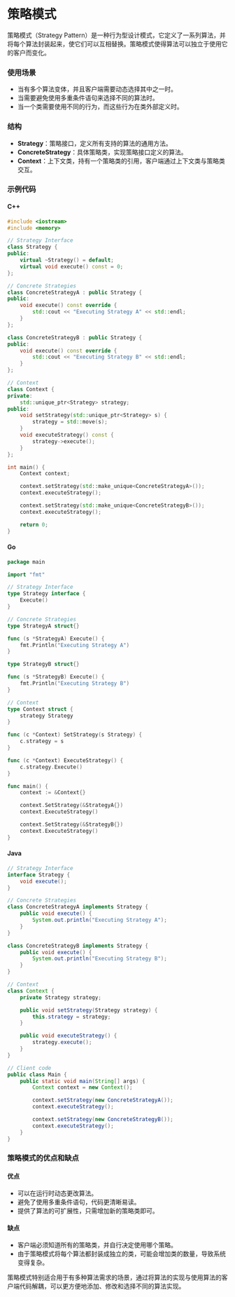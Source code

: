 # 策略模式

策略模式（Strategy Pattern）是一种行为型设计模式，它定义了一系列算法，并将每个算法封装起来，使它们可以互相替换。策略模式使得算法可以独立于使用它的客户而变化。

### 使用场景
- 当有多个算法变体，并且客户端需要动态选择其中之一时。
- 当需要避免使用多重条件语句来选择不同的算法时。
- 当一个类需要使用不同的行为，而这些行为在类外部定义时。

### 结构
- **Strategy**：策略接口，定义所有支持的算法的通用方法。
- **ConcreteStrategy**：具体策略类，实现策略接口定义的算法。
- **Context**：上下文类，持有一个策略类的引用，客户端通过上下文类与策略类交互。

### 示例代码

#### C++
```cpp
#include <iostream>
#include <memory>

// Strategy Interface
class Strategy {
public:
    virtual ~Strategy() = default;
    virtual void execute() const = 0;
};

// Concrete Strategies
class ConcreteStrategyA : public Strategy {
public:
    void execute() const override {
        std::cout << "Executing Strategy A" << std::endl;
    }
};

class ConcreteStrategyB : public Strategy {
public:
    void execute() const override {
        std::cout << "Executing Strategy B" << std::endl;
    }
};

// Context
class Context {
private:
    std::unique_ptr<Strategy> strategy;
public:
    void setStrategy(std::unique_ptr<Strategy> s) {
        strategy = std::move(s);
    }
    void executeStrategy() const {
        strategy->execute();
    }
};

int main() {
    Context context;

    context.setStrategy(std::make_unique<ConcreteStrategyA>());
    context.executeStrategy();

    context.setStrategy(std::make_unique<ConcreteStrategyB>());
    context.executeStrategy();

    return 0;
}
```

#### Go
```go
package main

import "fmt"

// Strategy Interface
type Strategy interface {
    Execute()
}

// Concrete Strategies
type StrategyA struct{}

func (s *StrategyA) Execute() {
    fmt.Println("Executing Strategy A")
}

type StrategyB struct{}

func (s *StrategyB) Execute() {
    fmt.Println("Executing Strategy B")
}

// Context
type Context struct {
    strategy Strategy
}

func (c *Context) SetStrategy(s Strategy) {
    c.strategy = s
}

func (c *Context) ExecuteStrategy() {
    c.strategy.Execute()
}

func main() {
    context := &Context{}

    context.SetStrategy(&StrategyA{})
    context.ExecuteStrategy()

    context.SetStrategy(&StrategyB{})
    context.ExecuteStrategy()
}
```

#### Java
```java
// Strategy Interface
interface Strategy {
    void execute();
}

// Concrete Strategies
class ConcreteStrategyA implements Strategy {
    public void execute() {
        System.out.println("Executing Strategy A");
    }
}

class ConcreteStrategyB implements Strategy {
    public void execute() {
        System.out.println("Executing Strategy B");
    }
}

// Context
class Context {
    private Strategy strategy;

    public void setStrategy(Strategy strategy) {
        this.strategy = strategy;
    }

    public void executeStrategy() {
        strategy.execute();
    }
}

// Client code
public class Main {
    public static void main(String[] args) {
        Context context = new Context();

        context.setStrategy(new ConcreteStrategyA());
        context.executeStrategy();

        context.setStrategy(new ConcreteStrategyB());
        context.executeStrategy();
    }
}
```

### 策略模式的优点和缺点

#### 优点
- 可以在运行时动态更改算法。
- 避免了使用多重条件语句，代码更清晰易读。
- 提供了算法的可扩展性，只需增加新的策略类即可。

#### 缺点
- 客户端必须知道所有的策略类，并自行决定使用哪个策略。
- 由于策略模式将每个算法都封装成独立的类，可能会增加类的数量，导致系统变得复杂。

策略模式特别适合用于有多种算法需求的场景，通过将算法的实现与使用算法的客户端代码解耦，可以更方便地添加、修改和选择不同的算法实现。